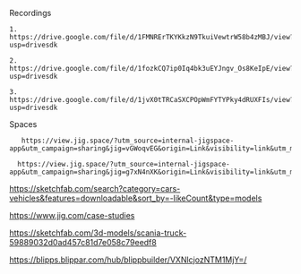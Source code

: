 Recordings
```
1. https://drive.google.com/file/d/1FMNRErTKYKkzN9TkuiVewtrW58b4zMBJ/view?usp=drivesdk

2. https://drive.google.com/file/d/1fozkCQ7ip0Iq4bk3uEYJngv_Os8KeIpE/view?usp=drivesdk

3. https://drive.google.com/file/d/1jvX0tTRCaSXCPOpWmFYTYPky4dRUXFIs/view?usp=drivesdk
```


Spaces

       https://view.jig.space/?utm_source=internal-jigspace-app&utm_campaign=sharing&jig=vGWoqvEG&origin=Link&visibility=link&utm_medium=Jig%20Shared&_branch_referrer=H4sIAAAAAAAAAz2QTW%2BCQBCGfw3clAWhhSakwVatBRMb1HIjfKwwArt0d0WXQ397lzTtHObyvsk8z9RC9PzJMFogzfwC1Zz3WYENbGSkZBTK2RTwGcMlMFyI5wE45NCCkP6U6GnOMlLUKcNnzBhm%2FpvNt8HfuJyGcUOFiJLRJTvp5ZFsxiSUzvawejyNmrU%2Bjjt0kcUH6l%2BaB8mkCA9HLkLOdrHt7UNOhwjZgpMkWm5Ze7oFwZ5o1nLYj2i6oC1edcqgAuJHE89VdGmnYK%2Bd%2Fw6VZqG4zhS8rtT8YfNJv4bV5h%2B6y4TaUPqmbSPHNhcucj1kech0HP37VwlIper0xpXbWv3gTO8%2F79ohTzQBAAA%3D&%24web_only=true&_branch_match_id=1440541380890290155

      https://view.jig.space/?utm_source=internal-jigspace-app&utm_campaign=sharing&jig=g7xN4nXK&origin=Link&visibility=link&utm_medium=Jig%20Shared&_branch_referrer=H4sIAAAAAAAAAz2Py26DMBBFvybsEig4BCpZFX2pFKiikkTskMEOTAE7sp0HLPrtNarau7ibOxqd02p9Uve23QPvVl%2FQrNSJ1MxmNuFUCqDLeVBLyShIVuuHCyiooAc94nmxykoSXrelZEcmJZP4Dak4%2BkugRJJ3Quu0mAKejWGVjt1UJOM63r1sDqH3eavVNE1Zp5%2F2%2FihHnez2SidKZjkKt4kSl9RBWvEifYxlf7hGEaXUI5Mzf194z5aQ0ADH6cxy1kM5GNDzgN%2BhWbhO3hIDbhkt3GxuH4gXyT%2FwQLRpoPgOIcf1Hd%2F1wgAhtHY91%2Fr%2B1QHemHNxVcbr1fgfxe0HzvTvwzABAAA%3D&%24web_only=true&_branch_match_id=1440260623984445232



https://sketchfab.com/search?category=cars-vehicles&features=downloadable&sort_by=-likeCount&type=models

https://www.jig.com/case-studies

https://sketchfab.com/3d-models/scania-truck-59889032d0ad457c81d7e058c79eedf8

https://blipps.blippar.com/hub/blippbuilder/VXNlcjozNTM1MjY=/
